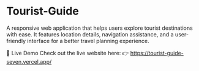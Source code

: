 # Tourist-Guide
A responsive web application that helps users explore tourist destinations with ease. It features location details, navigation assistance, and a user-friendly interface for a better travel planning experience.

🔗 Live Demo
Check out the live website here:
👉 https://tourist-guide-seven.vercel.app/
